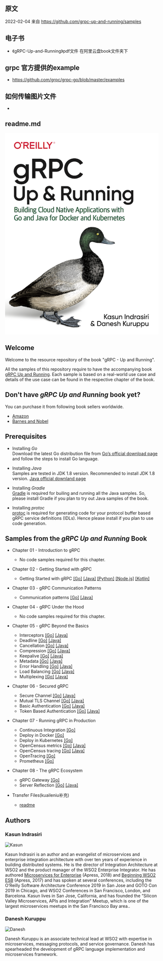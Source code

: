 ## 原文
2022-02-04 来自   https://github.com/grpc-up-and-running/samples
## 电子书
- 《gRPC-Up-and-Running》pdf文件 在阿里云盘book文件夹下
## grpc 官方提供的example
- https://github.com/grpc/grpc-go/blob/master/examples

## 如何传输图片文件
- 
## readme.md
![gRPC Up and Running - Cover](./images/grpc-cover.png)


## Welcome
Welcome to the resource repository of the book "gRPC - Up and Running". 

All the samples of this repository require to have the accompanying book [gRPC Up and Running](https://www.amazon.com/gRPC-Running-Building-Applications-Kubernetes/dp/1492058335/). Each sample is based on a real-world use case and details of the use case can be found in the respective chapter of the book. 


## Don't have _gRPC Up and Running_ book yet? 

You can purchase it from following book sellers worldwide.  

* [Amazon](https://www.amazon.com/gRPC-Running-Building-Applications-Kubernetes/dp/1492058335/)
* [Barnes and Nobel](https://www.barnesandnoble.com/w/grpc-kasun-indrasiri/1132647211?ean=9781492058335#/) 

## Prerequisites

* Installing *Go*    
    Download the latest Go distribution file from [Go’s official download page](https://golang.org/dl/) and follow the steps to install Go language.
 
* Installing *Java*    
    Samples are tested in JDK 1.8 version. Recommended to install JDK 1.8 version. [Java official downland page](https://www.java.com/en/download/)

* Installing *Gradle*  
    [Gradle](https://gradle.org/) is required for builing and running all the Java samples. So, please install Gradle if you plan to try out Java samples of the book. 

* Installing *protoc*  
    [protoc](https://developers.google.com/protocol-buffers/docs/downloads) is required for generating code for your protocol buffer based gRPC service definitions (IDLs). Hence please install if you plan to use code generation. 

  
## Samples from the _gRPC Up and Running_ Book

- Chapter 01 - Introduction to gRPC
    - No code samples required for this chapter.

- Chapter 02 - Getting Started with gRPC
    - Getting Started with gRPC [[Go]](./ch02/productinfo/go) [[Java]](./ch02/productinfo/java) [[Python]](./ch02/productinfo/python) [[Node.js]](./ch02/productinfo/nodejs) [[Kotlin]](./ch02/productinfo/kotlin)
    
- Chapter 03 - gRPC Communication Patterns
    - Communication patterns [[Go]](./ch03/order-service/go) [[Java]](./ch03/order-service/java) 

- Chapter 04 - gRPC Under the Hood
    - No code samples required for this chapter. 

- Chapter 05 - gRPC Beyond the Basics 
    - Interceptors [[Go]](./ch05/interceptors/order-service/go) [[Java]](./ch05/interceptors/order-service/java) 
    - Deadline [[Go]](./ch05/deadlines/order-service/go) [[Java]](./ch05/deadlines/order-service/java) 
    - Cancellation [[Go]](./ch05/cancellation/order-service/go) [[Java]](./ch05/cancellation/order-service/java) 
    - Compression [[Go]](./ch05/compression/order-service/go) [[Java]](./ch05/compression/order-service/java) 
    - Keepalive [[Go]](./ch05/keepalive/order-service/go) [[Java]](./ch05/keepalive/order-service/java) 
    - Metadata [[Go]](./ch05/metadata/order-service/go) [[Java]](./ch05/metadata/order-service/java) 
    - Error Handling [[Go]](./ch05/error-handling/order-service/go) [[Java]](./ch05/error-handling/order-service/java) 
    - Load Balancing [[Go]](./ch05/loadbalancing/echo/go) [[Java]](./ch05/loadbalancing/echo/java) 
    - Multiplexing [[Go]](./ch05/multiplexing/order-service/go) [[Java]](./ch05/multiplexing/order-service/java)

- Chapter 06 - Secured gRPC
    - Secure Channel [[Go]](./ch06/secure-channel/go) [[Java]](./ch06/secure-channel/java) 
    - Mutual TLS Channel [[Go]](./ch06/mutual-tls-channel/go) [[Java]](./ch06/mutual-tls-channel/java) 
    - Basic Authentication [[Go]](./ch06/basic-authentication/go) [[Java]](./ch06/basic-authentication/java) 
    - Token Based Authentication [[Go]](./ch06/token-based-authentication/go) [[Java]](./ch06/token-based-authentication/java) 
    
- Chapter 07 - Running gRPC in Production
    - Continuous Integration [[Go]](./ch07/grpc-continous-integration/go)
    - Deploy in Docker [[Go]](./ch07/grpc-docker/go)
    - Deploy in Kubernetes [[Go]](./ch07/grpc-kubernetes/go)
    - OpenCensus metrics [[Go]](./ch07/grpc-opencensus/go) [[Java]](./ch07/grpc-opencensus/java)
    - OpenCensus tracing [[Go]](./ch07/grpc-opencensus-tracing/go) [[Java]](./ch07/grpc-opencensus-tracing/java)
    - OpenTracing [[Go]](./ch07/grpc-opentracing/go)
    - Prometheus [[Go]](./ch07/grpc-prometheus/go)
    
- Chapter 08 - The gRPC Ecosystem
    - gRPC Gateway [[Go]](./ch08/grpc-gateway/go) 
    - Server Reflection [[Go]](./ch08/server-reflection/go) [[Java]](./ch08/server-reflection/java) 

- Transfer Files(kuaileniu补充)
    - [readme](./transfer-files/readme.md)

## Authors 
### Kasun Indrasiri
![Kasun](https://raw.githubusercontent.com/grpc-up-and-running/samples/master/images/kasun.jpg)

Kasun Indrasiri is an author and an evangelist of microservices and enterprise integration architecture with over ten years of experience in building distributed systems. He is the director of Integration Architecture at WSO2 and the product manager of the WSO2 Enterprise Integrator. He has authored [Microservices for Enterprise](https://www.amazon.com/Microservices-Enterprise-Designing-Developing-Deploying/dp/1484238575) (Apress, 2018) and [Beginning WSO2 ESB](https://www.amazon.com/Beginning-WSO2-ESB-Kasun-Indrasiri/dp/148422342X) (Apress, 2017) and has spoken at several conferences, including the O’Reilly Software Architecture Conference 2019 in San Jose and GOTO Con 2019 in Chicago, and WSO2 Conferences in San Francisco, London, and Barcelona. Kasun lives in San Jose, California, and has founded the “Silicon Valley Microservices, APIs and Integration” Meetup, which is one of the largest microservices meetups in the San Francisco Bay area..


### Danesh Kuruppu 
![Danesh](https://raw.githubusercontent.com/grpc-up-and-running/samples/master/images/danesh.jpg)

Danesh Kuruppu is an associate technical lead at WSO2 with expertise in microservices, messaging protocols, and service governance. Danesh has spearheaded the development
of gRPC language implementation and microservices framework.
